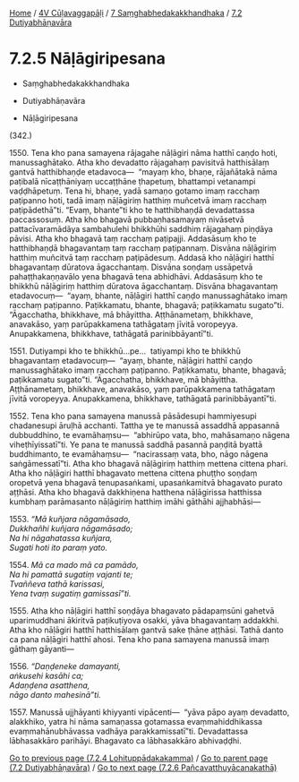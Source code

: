 
[Home](/) / [4V Cūḷavaggapāḷi](../../../4V.md) / [7 Saṃghabhedakakkhandhaka](../../7.md) / [7.2 Dutiyabhāṇavāra](../7.2.md)

# 7.2.5 Nāḷāgiripesana

* Saṃghabhedakakkhandhaka

* Dutiyabhāṇavāra

* Nāḷāgiripesana

(342.)

1550\. Tena kho pana samayena rājagahe nāḷāgiri nāma hatthī caṇḍo hoti, manussaghātako. Atha kho devadatto rājagahaṃ pavisitvā hatthisālaṃ gantvā hatthibhaṇḍe etadavoca—  “mayaṃ kho, bhaṇe, rājañātakā nāma paṭibalā nīcaṭṭhāniyaṃ uccaṭṭhāne ṭhapetuṃ, bhattampi vetanampi vaḍḍhāpetuṃ. Tena hi, bhaṇe, yadā samaṇo gotamo imaṃ racchaṃ paṭipanno hoti, tadā imaṃ nāḷāgiriṃ hatthiṃ muñcetvā imaṃ racchaṃ paṭipādethā”ti. “Evaṃ, bhante”ti kho te hatthibhaṇḍā devadattassa paccassosuṃ. Atha kho bhagavā pubbaṇhasamayaṃ nivāsetvā pattacīvaramādāya sambahulehi bhikkhūhi saddhiṃ rājagahaṃ piṇḍāya pāvisi. Atha kho bhagavā taṃ racchaṃ paṭipajji. Addasāsuṃ kho te hatthibhaṇḍā bhagavantaṃ taṃ racchaṃ paṭipannaṃ. Disvāna nāḷāgiriṃ hatthiṃ muñcitvā taṃ racchaṃ paṭipādesuṃ. Addasā kho nāḷāgiri hatthī bhagavantaṃ dūratova āgacchantaṃ. Disvāna soṇḍaṃ ussāpetvā pahaṭṭhakaṇṇavālo yena bhagavā tena abhidhāvi. Addasāsuṃ kho te bhikkhū nāḷāgiriṃ hatthiṃ dūratova āgacchantaṃ. Disvāna bhagavantaṃ etadavocuṃ—  “ayaṃ, bhante, nāḷāgiri hatthī caṇḍo manussaghātako imaṃ racchaṃ paṭipanno. Paṭikkamatu, bhante, bhagavā; paṭikkamatu sugato”ti. “Āgacchatha, bhikkhave, mā bhāyittha. Aṭṭhānametaṃ, bhikkhave, anavakāso, yaṃ parūpakkamena tathāgataṃ jīvitā voropeyya. Anupakkamena, bhikkhave, tathāgatā parinibbāyantī”ti.

1551\. Dutiyampi kho te bhikkhū…pe…  tatiyampi kho te bhikkhū bhagavantaṃ etadavocuṃ—  “ayaṃ, bhante, nāḷāgiri hatthī caṇḍo manussaghātako imaṃ racchaṃ paṭipanno. Paṭikkamatu, bhante, bhagavā; paṭikkamatu sugato”ti. “Āgacchatha, bhikkhave, mā bhāyittha. Aṭṭhānametaṃ, bhikkhave, anavakāso, yaṃ parūpakkamena tathāgataṃ jīvitā voropeyya. Anupakkamena, bhikkhave, tathāgatā parinibbāyantī”ti.

1552\. Tena kho pana samayena manussā pāsādesupi hammiyesupi chadanesupi āruḷhā acchanti. Tattha ye te manussā assaddhā appasannā dubbuddhino, te evamāhaṃsu—  “abhirūpo vata, bho, mahāsamaṇo nāgena viheṭhīyissatī”ti. Ye pana te manussā saddhā pasannā paṇḍitā byattā buddhimanto, te evamāhaṃsu—  “nacirassaṃ vata, bho, nāgo nāgena saṅgāmessatī”ti. Atha kho bhagavā nāḷāgiriṃ hatthiṃ mettena cittena phari. Atha kho nāḷāgiri hatthī bhagavato mettena cittena phuṭṭho soṇḍaṃ oropetvā yena bhagavā tenupasaṅkami, upasaṅkamitvā bhagavato purato aṭṭhāsi. Atha kho bhagavā dakkhiṇena hatthena nāḷāgirissa hatthissa kumbhaṃ parāmasanto nāḷāgiriṃ hatthiṃ imāhi gāthāhi ajjhabhāsi—

1553\. _“Mā kuñjara nāgamāsado,_  
_Dukkhañhi kuñjara nāgamāsado;_  
_Na hi nāgahatassa kuñjara,_  
_Sugati hoti ito paraṃ yato._  


1554\. _Mā ca mado mā ca pamādo,_  
_Na hi pamattā sugatiṃ vajanti te;_  
_Tvaññeva tathā karissasi,_  
_Yena tvaṃ sugatiṃ gamissasī”ti._  


1555\. Atha kho nāḷāgiri hatthī soṇḍāya bhagavato pādapaṃsūni gahetvā uparimuddhani ākiritvā paṭikuṭiyova osakki, yāva bhagavantaṃ addakkhi. Atha kho nāḷāgiri hatthī hatthisālaṃ gantvā sake ṭhāne aṭṭhāsi. Tathā danto ca pana nāḷāgiri hatthī ahosi. Tena kho pana samayena manussā imaṃ gāthaṃ gāyanti—

1556\. _“Daṇḍeneke damayanti,_  
_aṅkusehi kasāhi ca;_  
_Adaṇḍena asatthena,_  
_nāgo danto mahesinā”ti._  


1557\. Manussā ujjhāyanti khiyyanti vipācenti—  “yāva pāpo ayaṃ devadatto, alakkhiko, yatra hi nāma samaṇassa gotamassa evaṃmahiddhikassa evaṃmahānubhāvassa vadhāya parakkamissatī”ti. Devadattassa lābhasakkāro parihāyi. Bhagavato ca lābhasakkāro abhivaḍḍhi.

[Go to previous page (7.2.4 Lohituppādakakamma)](7.2.4.md) / [Go to parent page (7.2 Dutiyabhāṇavāra)](../7.2.md) / [Go to next page (7.2.6 Pañcavatthuyācanakathā)](7.2.6.md)


